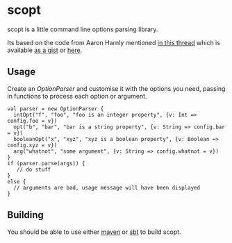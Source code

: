 scopt
=====

scopt is a little command line options parsing library.

Its based on the code from Aaron Harnly mentioned [in this thread](http://old.nabble.com/-scala--CLI-library--ts19391923.html#a19391923)
which is available [as a gist](http://gist.github.com/246481) or [here](http://harnly.net/tmp/OptionsParser.scala).


Usage
-----

Create an *OptionParser* and customise it with the options you need, passing in functions to process each option or argument.

    val parser = new OptionParser {
      intOpt("f", "foo", "foo is an integer property", {v: Int => config.foo = v})
      opt("b", "bar", "bar is a string property", {v: String => config.bar = v})
      booleanOpt("x", "xyz", "xyz is a boolean property", {v: Boolean => config.xyz = v})
      arg("whatnot", "some argument", {v: String => config.whatnot = v})
    }
    if (parser.parse(args)) {
       // do stuff
    }
    else {
      // arguments are bad, usage message will have been displayed
    }


Building
--------

You should be able to use either [maven](http://maven.apache.org) or [sbt](http://code.google.com/p/simple-build-tool/) to build scopt.

  